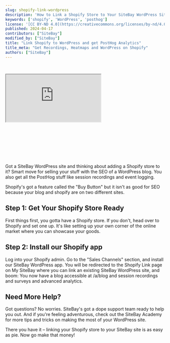 ```yaml
---
slug: shopify-link-wordpress
description: 'How to Link a Shopify Store to Your SiteBay WordPress Site'
keywords: ['shopify', 'WordPress', 'posthog']
license: '[CC BY-ND 4.0](https://creativecommons.org/licenses/by-nd/4.0)'
published: 2024-04-17
contributors: ["SiteBay"]
modified_by: ["SiteBay"]
title: "Link Shopify to WordPress and get PostHog Analytics"
title_meta: "Get Recordings, Heatmaps and WordPress on Shopify"
authors: ["SiteBay"]
---
```


<!-- START_VERBATIM -->
<div class="relative w-full" style="padding-bottom: 56.25%; padding-top: 30px; height: 0; overflow: hidden;">
    <iframe
            class="absolute top-0 left-0 right-0 bottom-0 w-full h-full"
            src="https://www.youtube.com/embed/Mrw5X8FYpwI?modestbranding=1&autoplay=1"
            allow="accelerometer; autoplay; clipboard-write; encrypted-media; gyroscope; picture-in-picture"
            allowfullscreen
    ></iframe>
</div>
<!-- END_VERBATIM -->
Got a SiteBay WordPress site and thinking about adding a Shopify store to it? 
Smart move for selling your stuff with the SEO of a WordPress blog. You also get all the PostHog stuff like session recordings and event logging.

Shopify's got a feature called the "Buy Button" but it isn't as good for SEO because your blog and shopify are on two different sites. 

## Step 1: Get Your Shopify Store Ready

First things first, you gotta have a Shopify store. If you don't, head over to Shopify and set one up. It's like setting up your own corner of the online market where you can showcase your goods.

## Step 2: Install our Shopify app

Log into your Shopify admin.
Go to the "Sales Channels" section, and install our SiteBay WordPress app.
You will be redirected to the Shopify Link page on My SiteBay where you can link an existing SiteBay WordPress site, and boom: You now have a blog accessible at /a/blog and session recordings and surveys and advanced analytics.


## Need More Help?

Got questions? No worries. SiteBay's got a dope support team ready to help you out. And if you're feeling adventurous, check out the SiteBay Academy for more tips and tricks on making the most of your WordPress site.

There you have it – linking your Shopify store to your SiteBay site is as easy as pie. Now go make that money!
